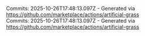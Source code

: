 Commits: 2025-10-26T17:48:13.097Z - Generated via https://github.com/marketplace/actions/artificial-grass
<br>
Commits: 2025-10-26T17:48:13.097Z - Generated via https://github.com/marketplace/actions/artificial-grass
<br>
